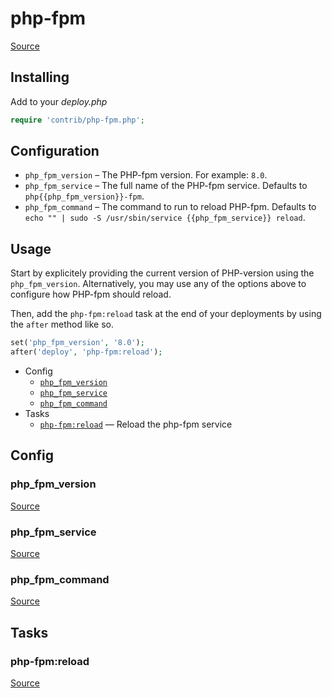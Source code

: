 <!-- DO NOT EDIT THIS FILE! -->
<!-- Instead edit contrib/php-fpm.php -->
<!-- Then run bin/docgen -->

# php-fpm

[Source](/contrib/php-fpm.php)


## Installing

Add to your _deploy.php_

```php
require 'contrib/php-fpm.php';
```

## Configuration

- `php_fpm_version` – The PHP-fpm version. For example: `8.0`.
- `php_fpm_service` – The full name of the PHP-fpm service. Defaults to `php{{php_fpm_version}}-fpm`.
- `php_fpm_command` – The command to run to reload PHP-fpm. Defaults to `echo "" | sudo -S /usr/sbin/service {{php_fpm_service}} reload`.

## Usage

Start by explicitely providing the current version of PHP-version using the `php_fpm_version`.
Alternatively, you may use any of the options above to configure how PHP-fpm should reload.

Then, add the `php-fpm:reload` task at the end of your deployments by using the `after` method like so.

```php
set('php_fpm_version', '8.0');
after('deploy', 'php-fpm:reload');
```



* Config
  * [`php_fpm_version`](#php_fpm_version)
  * [`php_fpm_service`](#php_fpm_service)
  * [`php_fpm_command`](#php_fpm_command)
* Tasks
  * [`php-fpm:reload`](#php-fpmreload) — Reload the php-fpm service

## Config
### php_fpm_version
[Source](https://github.com/deployphp/deployer/search?q=%22php_fpm_version%22+in%3Afile+language%3Aphp+path%3Acontrib+filename%3Aphp-fpm.php)



### php_fpm_service
[Source](https://github.com/deployphp/deployer/search?q=%22php_fpm_service%22+in%3Afile+language%3Aphp+path%3Acontrib+filename%3Aphp-fpm.php)



### php_fpm_command
[Source](https://github.com/deployphp/deployer/search?q=%22php_fpm_command%22+in%3Afile+language%3Aphp+path%3Acontrib+filename%3Aphp-fpm.php)




## Tasks
### php-fpm:reload
[Source](https://github.com/deployphp/deployer/search?q=%22php-fpm%3Areload%22+in%3Afile+language%3Aphp+path%3Acontrib+filename%3Aphp-fpm.php)



